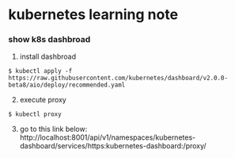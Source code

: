 # kubernetes learning note
### show k8s dashbroad
1. install dashbroad
```
$ kubectl apply -f https://raw.githubusercontent.com/kubernetes/dashboard/v2.0.0-beta8/aio/deploy/recommended.yaml
```
2. execute proxy
```
$ kubectl proxy
```
3. go to this link below:
http://localhost:8001/api/v1/namespaces/kubernetes-dashboard/services/https:kubernetes-dashboard:/proxy/
